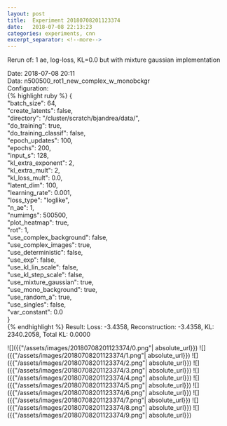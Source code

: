 ```yaml
---
layout: post
title:  Experiment 20180708201123374
date:   2018-07-08 22:13:23
categories: experiments, cnn
excerpt_separator: <!--more-->
---
```

Rerun of: 1 ae, log-loss, KL=0.0 but with mixture gaussian implementation  

 <!--more-->
Date: 2018-07-08 20:11  
Data: n500500_rot1_new_complex_w_monobckgr  
Configuration:   
{% highlight ruby %}
{  
    "batch_size": 64,   
    "create_latents": false,   
    "directory": "/cluster/scratch/bjandrea/data/",   
    "do_training": true,   
    "do_training_classif": false,   
    "epoch_updates": 100,   
    "epochs": 200,   
    "input_s": 128,   
    "kl_extra_exponent": 2,   
    "kl_extra_mult": 2,   
    "kl_loss_mult": 0.0,   
    "latent_dim": 100,   
    "learning_rate": 0.001,   
    "loss_type": "loglike",   
    "n_ae": 1,   
    "numimgs": 500500,   
    "plot_heatmap": true,   
    "rot": 1,   
    "use_complex_background": false,   
    "use_complex_images": true,   
    "use_deterministic": false,   
    "use_exp": false,   
    "use_kl_lin_scale": false,   
    "use_kl_step_scale": false,   
    "use_mixture_gaussian": true,   
    "use_mono_background": true,   
    "use_random_a": true,   
    "use_singles": false,   
    "var_constant": 0.0  
}  
{% endhighlight %}
Result: Loss: -3.4358, Reconstruction: -3.4358, KL: 2340.2058, Total KL: 0.0000  

![]({{"/assets/images/20180708201123374/0.png"| absolute_url}})
![]({{"/assets/images/20180708201123374/1.png"| absolute_url}})
![]({{"/assets/images/20180708201123374/2.png"| absolute_url}})
![]({{"/assets/images/20180708201123374/3.png"| absolute_url}})
![]({{"/assets/images/20180708201123374/4.png"| absolute_url}})
![]({{"/assets/images/20180708201123374/5.png"| absolute_url}})
![]({{"/assets/images/20180708201123374/6.png"| absolute_url}})
![]({{"/assets/images/20180708201123374/7.png"| absolute_url}})
![]({{"/assets/images/20180708201123374/8.png"| absolute_url}})
![]({{"/assets/images/20180708201123374/9.png"| absolute_url}})

